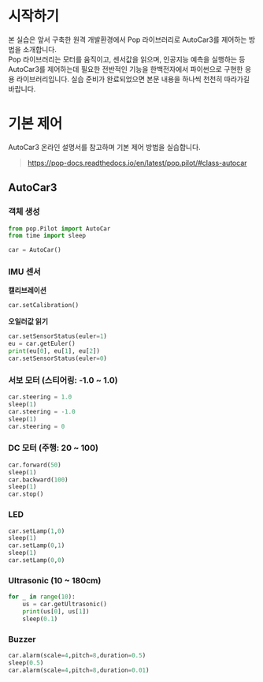 # 시작하기
본 실습은 앞서 구축한 원격 개발환경에서 Pop 라이브러리로 AutoCar3를 제어하는 방법을 소개합니다.  
Pop 라이브러리는 모터를 움직이고, 센서값을 읽으며, 인공지능 예측을 실행하는 등 AutoCar3를 제어하는데 필요한 전반적인 기능을 한백전자에서 파이썬으로 구현한 응용 라이브러리입니다.
실습 준비가 완료되었으면 본문 내용을 하나씩 천천히 따라가길 바랍니다.


# 기본 제어
AutoCar3 온라인 설명서를 참고하며 기본 제어 방법을 실습합니다.

> https://pop-docs.readthedocs.io/en/latest/pop.pilot/#class-autocar

## AutoCar3
### 객체 생성
```python
from pop.Pilot import AutoCar
from time import sleep

car = AutoCar()
```

### IMU 센서
**캘리브레이션**
```python
car.setCalibration()
```

**오일러값 읽기**
```python
car.setSensorStatus(euler=1)
eu = car.getEuler()
print(eu[0], eu[1], eu[2])
car.setSensorStatus(euler=0)
```
### 서보 모터 (스티어링: -1.0 ~ 1.0)
```python
car.steering = 1.0
sleep(1)
car.steering = -1.0
sleep(1)
car.steering = 0
```

### DC 모터 (주행: 20 ~ 100)
```python
car.forward(50)
sleep(1)
car.backward(100)
sleep(1)
car.stop()
```

### LED
```python
car.setLamp(1,0)
sleep(1)
car.setLamp(0,1)
sleep(1)
car.setLamp(0,0)
```

### Ultrasonic (10 ~ 180cm)
```python
for _ in range(10):
    us = car.getUltrasonic()
    print(us[0], us[1])
    sleep(0.1)
``` 
### Buzzer
```python
car.alarm(scale=4,pitch=8,duration=0.5)
sleep(0.5)
car.alarm(scale=4,pitch=8,duration=0.01)
```
